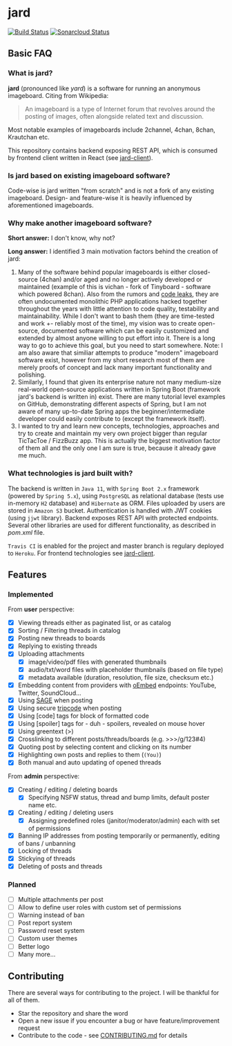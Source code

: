 # jard
[![Build Status](https://travis-ci.org/njuro/jard.svg?branch=master)](https://travis-ci.org/njuro/jard)
[![Sonarcloud Status](https://sonarcloud.io/api/project_badges/measure?project=njuro_jard&metric=alert_status)](https://sonarcloud.io/dashboard?id=njuro_jard)
## Basic FAQ
### What is jard?
**jard** (pronounced like *yard*)  is a software for running an anonymous imageboard. Citing from Wikipedia:
> An imageboard is a type of Internet forum that revolves around the posting 
> of images, often alongside related text and discussion. 

Most notable examples of imageboards include 2channel, 4chan, 8chan, Krautchan etc.

This repository contains backend exposing REST API, which is consumed by frontend client written in React (see [jard-client](https://github.com/njuro/jard-client)).

### Is jard based on existing imageboard software?
Code-wise is jard written "from scratch" and is not a fork of any existing imageboard. Design- and feature-wise it is heavily influenced by aforementioned imageboards.

### Why make another imageboard software?
**Short answer:** I don't know, why not?

**Long answer:** I identified 3 main motivation factors behind the creation of jard:

 1. Many of the software behind popular imageboards is either closed-source (4chan) and/or aged and no longer actively developed or maintained (example of this is vichan - fork of Tinyboard - software which powered 8chan). Also from the rumors and [code leaks](https://gist.github.com/dvliman/11264471), they are often undocumented monolithic PHP applications hacked together throughout the years with little attention to code quality, testability and maintainability. While I don't want to bash them (they are time-tested and work +- reliably most of the time), my vision was to create open-source, documented software which can be easily customized and extended by almost anyone willing to put effort into it. There is a long way to go to achieve this goal, but you need to start somewhere. Note: I am also aware that similiar attempts to produce "modern" imageboard software exist, however from my short research most of them are merely proofs of concept and lack many important functionality and polishing.
 2. Similarly, I found that given its enterprise nature not many medium-size real-world open-source applications written in Spring Boot (framework jard's backend is written in) exist. There are many tutorial level examples on GitHub, demonstrating different aspects of Spring, but I am not aware of many up-to-date Spring apps the beginner/intermediate developer could easily contribute to (except the framework itself).
 3. I wanted to try and learn new concepts, technologies, approaches and try to create and maintain my very own project bigger than regular TicTacToe / FizzBuzz app. This is actually the biggest motivation factor of them all and the only one I am sure is true, because it already gave me much.

### What technologies is jard built with?
The backend is written in `Java 11`, with `Spring Boot 2.x` framework (powered by `Spring 5.x`), using `PostgreSQL` as relational database (tests use in-memory `H2` database) and `Hibernate` as ORM. Files uploaded by users are stored in `Amazon S3` bucket.  Authentication is handled with JWT cookies (using `jjwt` library). Backend exposes REST API with protected endpoints. Several other libraries are used for different functionality, as described in *pom.xml* file.

`Travis CI` is enabled for the project and master branch is regulary deployed to `Heroku`.
For frontend technologies see [jard-client](https://github.com/njuro/jard-client).  

## Features
### Implemented
From **user** perspective:

- [x] Viewing threads either as paginated list, or as catalog
- [x] Sorting / Filtering threads in catalog
 - [x] Posting new threads to boards
 - [x] Replying to existing threads
 - [x] Uploading attachments
	 - [x] image/video/pdf files with generated thumbnails
	 - [x] audio/txt/word files with placeholder thumbnails (based on file type)
	 - [x] metadata available (duration, resolution, file size, checksum etc.)
- [x] Embedding content from providers with [oEmbed](https://oembed.com) endpoints: YouTube, Twitter, SoundCloud...	 
- [x] Using [SAGE](https://knowyourmeme.com/memes/sage) when posting
- [x] Using secure [tripcode](https://en.wiktionary.org/wiki/tripcode) when posting
- [x] Using [code] tags for block of formatted code
- [x] Using [spoiler] tags for - duh - spoilers, revealed on mouse hover
- [x] Using greentext (>)
- [x] Crosslinking to different posts/threads/boards (e.g. >>>/g/123#4)
- [x] Quoting post by selecting content and clicking on its number
- [x] Highlighting own posts and replies to them (`(You)`)
- [x] Both manual and auto updating of opened threads

From **admin** perspective:

- [x] Creating / editing / deleting boards
	- [x] Specifying NSFW status, thread and bump limits, default poster name etc.
- [x] Creating / editing / deleting users
	- [x]  Assigning predefined roles (janitor/moderator/admin) each with set of permissions
- [x] Banning IP addresses from posting temporarily or permanently, editing of bans / unbanning
- [x] Locking of threads
- [x] Stickying of threads
- [x] Deleting of posts and threads

### Planned

- [ ] Multiple attachments per post
- [ ]  Allow to define user roles with custom set of permissions
- [ ]  Warning instead of ban
- [ ]  Post report system
- [ ] Password reset system
- [ ] Custom user themes
- [ ]  Better logo
- [ ] Many more...

## Contributing
There are several ways for contributing to the project. I will be thankful for all of them.
- Star the repository and share the word
- Open a new issue if you encounter a bug or have feature/improvement request
- Contribute to the code - see [CONTRIBUTING.md](https://github.com/njuro/jard/blob/master/CONTRIBUTING.md) for details
